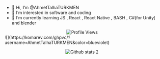 - 👋 Hi, I’m @AhmetTalhaTURKMEN
- 👀 I’m interested in software and coding
- 🌱 I’m currently learning JS , React , React Native , BASH , C#(for Unity) and blender

<!---
AhmetTalhaTURKMEN/AhmetTalhaTURKMEN is a ✨ special ✨ repository because its `README.md` (this file) appears on your GitHub profile.
You can click the Preview link to take a look at your changes.
--->
<div style="text-align:center;">
  <img src="https://komarev.com/ghpvc/?username=AhmetTalhaTURKMEN&color=blueviolet" alt="Profile Views"/>
</div>
 ![](https://komarev.com/ghpvc/?username=AhmetTalhaTURKMEN&color=blueviolet)
<p align="center">
  <img src="https://github-readme-stats.vercel.app/api?username=AhmetTalhaTURKMEN&show_icons=true&theme=radical" alt="Github stats 2">
</p>
